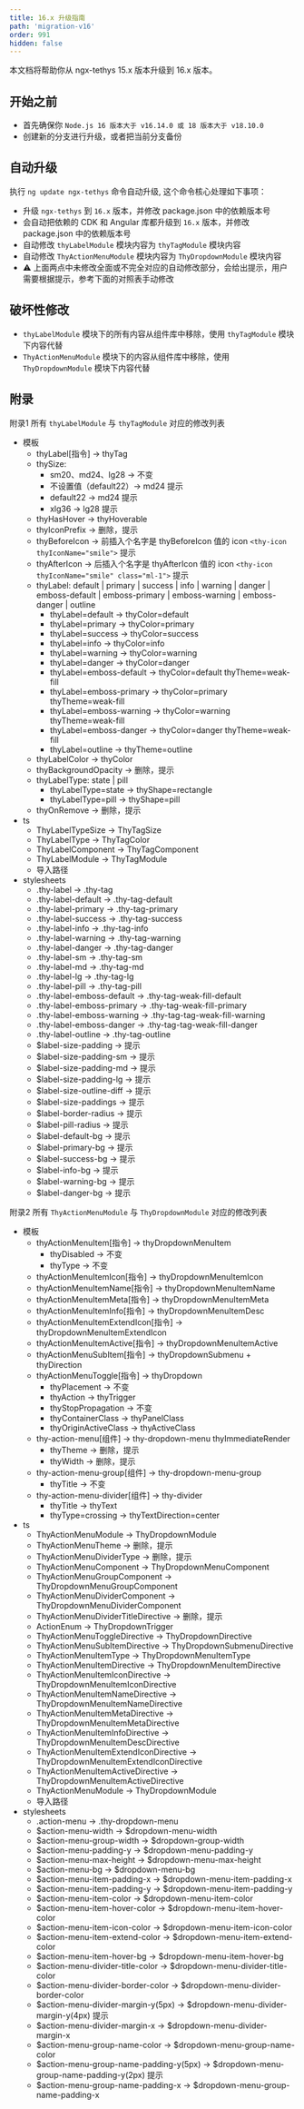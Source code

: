 ```yaml
---
title: 16.x 升级指南
path: 'migration-v16'
order: 991
hidden: false
---
```


<alert>本文档将帮助你从 ngx-tethys 15.x 版本升级到 16.x 版本。</alert>

## 开始之前

- 首先确保你 `Node.js 16 版本大于 v16.14.0 或 18 版本大于 v18.10.0`
- 创建新的分支进行升级，或者把当前分支备份

## 自动升级
执行 `ng update ngx-tethys` 命令自动升级, 这个命令核心处理如下事项：
- 升级 `ngx-tethys` 到 `16.x` 版本，并修改 package.json 中的依赖版本号
- 会自动把依赖的 CDK 和 Angular 库都升级到 `16.x` 版本，并修改 package.json 中的依赖版本号
- 自动修改 `thyLabelModule` 模块内容为 `thyTagModule` 模块内容
- 自动修改 `ThyActionMenuModule` 模块内容为 `ThyDropdownModule` 模块内容
- ⚠ 上面两点中未修改全面或不完全对应的自动修改部分，会给出提示，用户需要根据提示，参考下面的对照表手动修改

## 破坏性修改

- `thyLabelModule` 模块下的所有内容从组件库中移除，使用 `thyTagModule` 模块下内容代替
- `ThyActionMenuModule` 模块下的内容从组件库中移除，使用 `ThyDropdownModule` 模块下内容代替

## 附录

<label type="info">附录1</label> 所有 `thyLabelModule` 与 `thyTagModule` 对应的修改列表


- 模板
   - thyLabel[指令] -> thyTag
   - thySize:
      - sm20、md24、lg28 -> 不变
      - 不设置值（default22）-> md24 提示
      - default22 -> md24 提示
      - xlg36 -> lg28 提示
   - thyHasHover -> thyHoverable
   - thyIconPrefix -> 删除，提示
   - thyBeforeIcon -> 前插入个名字是 thyBeforeIcon 值的 icon  ```<thy-icon  thyIconName="smile">``` 提示
   - thyAfterIcon -> 后插入个名字是 thyAfterIcon 值的 icon  ```<thy-icon  thyIconName="smile" class="ml-1">``` 提示
   - thyLabel: default | primary | success | info | warning | danger  | emboss-default | emboss-primary | emboss-warning | emboss-danger | outline
      - thyLabel=default -> thyColor=default
      - thyLabel=primary -> thyColor=primary
      - thyLabel=success -> thyColor=success
      - thyLabel=info -> thyColor=info
      - thyLabel=warning -> thyColor=warning
      - thyLabel=danger -> thyColor=danger
      - thyLabel=emboss-default -> thyColor=default  thyTheme=weak-fill
      - thyLabel=emboss-primary -> thyColor=primary  thyTheme=weak-fill
      - thyLabel=emboss-warning -> thyColor=warning  thyTheme=weak-fill
      - thyLabel=emboss-danger -> thyColor=danger  thyTheme=weak-fill
      - thyLabel=outline -> thyTheme=outline 
   - thyLabelColor -> thyColor
   - thyBackgroundOpacity -> 删除，提示
   - thyLabelType: state | pill
      - thyLabelType=state -> thyShape=rectangle
      - thyLabelType=pill -> thyShape=pill
   - thyOnRemove -> 删除，提示
- ts
   - ThyLabelTypeSize -> ThyTagSize
   - ThyLabelType -> ThyTagColor
   - ThyLabelComponent -> ThyTagComponent
   - ThyLabelModule -> ThyTagModule
   - 导入路径
- stylesheets
   - .thy-label -> .thy-tag
   - .thy-label-default -> .thy-tag-default
   - .thy-label-primary -> .thy-tag-primary
   - .thy-label-success -> .thy-tag-success
   - .thy-label-info -> .thy-tag-info
   - .thy-label-warning -> .thy-tag-warning
   - .thy-label-danger -> .thy-tag-danger
   - .thy-label-sm -> .thy-tag-sm
   - .thy-label-md -> .thy-tag-md
   - .thy-label-lg -> .thy-tag-lg
   - .thy-label-pill -> .thy-tag-pill
   - .thy-label-emboss-default -> .thy-tag-weak-fill-default
   - .thy-label-emboss-primary -> .thy-tag-weak-fill-primary
   - .thy-label-emboss-warning -> .thy-tag-tag-weak-fill-warning
   - .thy-label-emboss-danger -> .thy-tag-tag-weak-fill-danger
   - .thy-label-outline -> .thy-tag-outline
   - $label-size-padding -> 提示
   - $label-size-padding-sm -> 提示
   - $label-size-padding-md -> 提示
   - $label-size-padding-lg -> 提示
   - $label-size-outline-diff -> 提示
   - $label-size-paddings -> 提示
   - $label-border-radius -> 提示
   - $label-pill-radius -> 提示
   - $label-default-bg -> 提示
   - $label-primary-bg -> 提示
   - $label-success-bg -> 提示
   - $label-info-bg -> 提示
   - $label-warning-bg -> 提示
   - $label-danger-bg -> 提示


<label type="info">附录2</label> 所有 `ThyActionMenuModule` 与 `ThyDropdownModule` 对应的修改列表

- 模板
   - thyActionMenuItem[指令] -> thyDropdownMenuItem
      - thyDisabled -> 不变
      - thyType -> 不变
   - thyActionMenuItemIcon[指令] -> thyDropdownMenuItemIcon
   - thyActionMenuItemName[指令] -> thyDropdownMenuItemName
   - thyActionMenuItemMeta[指令] -> thyDropdownMenuItemMeta
   - thyActionMenuItemInfo[指令] -> thyDropdownMenuItemDesc
   - thyActionMenuItemExtendIcon[指令] -> thyDropdownMenuItemExtendIcon
   - thyActionMenuItemActive[指令] -> thyDropdownMenuItemActive
   - thyActionMenuSubItem[指令] -> thyDropdownSubmenu + thyDirection
   - thyActionMenuToggle[指令] -> thyDropdown
      - thyPlacement -> 不变
      - thyAction -> thyTrigger
      - thyStopPropagation -> 不变
      - thyContainerClass -> thyPanelClass
      - thyOriginActiveClass -> thyActiveClass
   - thy-action-menu[组件] -> thy-dropdown-menu thyImmediateRender
      - thyTheme -> 删除，提示
      - thyWidth -> 删除，提示
   - thy-action-menu-group[组件] -> thy-dropdown-menu-group
      - thyTitle -> 不变
   - thy-action-menu-divider[组件] -> thy-divider
      - thyTitle -> thyText
      - thyType=crossing -> thyTextDirection=center
- ts
   - ThyActionMenuModule -> ThyDropdownModule
   - ThyActionMenuTheme -> 删除，提示
   - ThyActionMenuDividerType -> 删除，提示
   - ThyActionMenuComponent -> ThyDropdownMenuComponent
   - ThyActionMenuGroupComponent -> ThyDropdownMenuGroupComponent
   - ThyActionMenuDividerComponent -> ThyDropdownMenuDividerComponent
   - ThyActionMenuDividerTitleDirective -> 删除，提示
   - ActionEnum -> ThyDropdownTrigger
   - ThyActionMenuToggleDirective -> ThyDropdownDirective
   - ThyActionMenuSubItemDirective -> ThyDropdownSubmenuDirective
   - ThyActionMenuItemType -> ThyDropdownMenuItemType
   - ThyActionMenuItemDirective -> ThyDropdownMenuItemDirective
   - ThyActionMenuItemIconDirective -> ThyDropdownMenuItemIconDirective
   - ThyActionMenuItemNameDirective -> ThyDropdownMenuItemNameDirective
   - ThyActionMenuItemMetaDirective -> ThyDropdownMenuItemMetaDirective
   - ThyActionMenuItemInfoDirective -> ThyDropdownMenuItemDescDirective
   - ThyActionMenuItemExtendIconDirective -> ThyDropdownMenuItemExtendIconDirective
   - ThyActionMenuItemActiveDirective -> ThyDropdownMenuItemActiveDirective
   - ThyActionMenuModule -> ThyDropdownModule
   - 导入路径
- stylesheets
   - .action-menu -> .thy-dropdown-menu
   - $action-menu-width -> $dropdown-menu-width
   - $action-menu-group-width -> $dropdown-group-width
   - $action-menu-padding-y -> $dropdown-menu-padding-y
   - $action-menu-max-height -> $dropdown-menu-max-height
   - $action-menu-bg -> $dropdown-menu-bg
   - $action-menu-item-padding-x -> $dropdown-menu-item-padding-x
   - $action-menu-item-padding-y -> $dropdown-menu-item-padding-y
   - $action-menu-item-color -> $dropdown-menu-item-color
   - $action-menu-item-hover-color -> $dropdown-menu-item-hover-color
   - $action-menu-item-icon-color -> $dropdown-menu-item-icon-color
   - $action-menu-item-extend-color -> $dropdown-menu-item-extend-color
   - $action-menu-item-hover-bg -> $dropdown-menu-item-hover-bg
   - $action-menu-divider-title-color -> $dropdown-menu-divider-title-color
   - $action-menu-divider-border-color -> $dropdown-menu-divider-border-color
   - $action-menu-divider-margin-y(5px) -> $dropdown-menu-divider-margin-y(4px) 提示
   - $action-menu-divider-margin-x -> $dropdown-menu-divider-margin-x
   - $action-menu-group-name-color -> $dropdown-menu-group-name-color
   - $action-menu-group-name-padding-y(5px) -> $dropdown-menu-group-name-padding-y(2px) 提示
   - $action-menu-group-name-padding-x -> $dropdown-menu-group-name-padding-x

